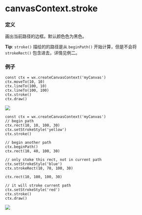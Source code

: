 <!-- https://mp.weixin.qq.com/debug/wxadoc/dev/api/canvas/stroke.html -->

canvasContext.stroke
====================

### 定义

画出当前路径的边框。默认颜色色为黑色。

**Tip**: `stroke()` 描绘的的路径是从 `beginPath()` 开始计算，但是不会将 `strokeRect()` 包含进去，详情见例二。

### 例子

    const ctx = wx.createCanvasContext('myCanvas')
    ctx.moveTo(10, 10)
    ctx.lineTo(100, 10)
    ctx.lineTo(100, 100)
    ctx.stroke()
    ctx.draw()
    

![](https://mp.weixin.qq.com/debug/wxadoc/dev/image/canvas/stroke-line.png?t=201828)

    const ctx = wx.createCanvasContext('myCanvas')
    // begin path
    ctx.rect(10, 10, 100, 30)
    ctx.setStrokeStyle('yellow')
    ctx.stroke()
    
    // begin another path
    ctx.beginPath()
    ctx.rect(10, 40, 100, 30)
    
    // only stoke this rect, not in current path
    ctx.setStrokeStyle('blue')
    ctx.strokeRect(10, 70, 100, 30)
    
    ctx.rect(10, 100, 100, 30)
    
    // it will stroke current path
    ctx.setStrokeStyle('red')
    ctx.stroke()
    ctx.draw()
    

![](https://mp.weixin.qq.com/debug/wxadoc/dev/image/canvas/stroke-path.png?t=201828)
